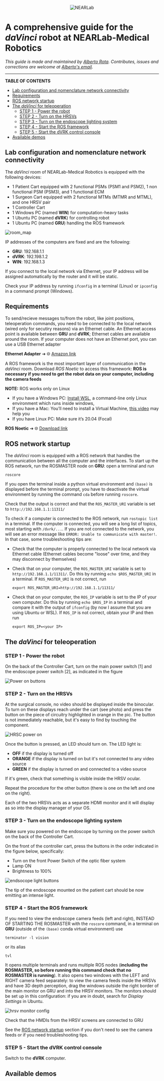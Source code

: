 <p align="center"> 
<a>
<picture>
  <source media="(prefers-color-scheme: dark)" srcset="images/banner_light.png">
  <img alt="NEARLab" src="images/banner_dark.png"> 
</picture>
</a> </p>

# A comprehensive guide for the *daVinci* robot at NEARLab-Medical Robotics
*This guide is made and maintained by [Alberto Rota](https://nearlab.polimi.it/medical/alberto-rota/). Contributes, issues and corrections are welcome at [Alberto's email](mailto:alberto1.rota@polimi.it).*
***

**TABLE OF CONTENTS**
- [Lab configuration and nomenclature network connectivity](#lab-configuration-and-nomenclature-network-connectivity)
- [Requirements](#requirements)
- [ROS network startup](#ros-network-startup)
- [The *daVinci* for teleoperation](#the-davinci-for-teleoperation)
  - [STEP 1 - Power the robot](#step-1---power-the-robot)
  - [STEP 2 - Turn on the HRSVs](#step-2---turn-on-the-hrsvs)
  - [STEP 3 - Turn on the endoscope lighting system](#step-3---turn-on-the-endoscope-lighting-system)
  - [STEP 4 - Start the ROS framework](#step-4---start-the-ros-framework)
  - [STEP 5 - Start the dVRK control console](#step-5---start-the-dvrk-control-console)
- [Available demos](#available-demos)

## Lab configuration and nomenclature network connectivity 
The *daVinci* room of NEARLab-Medical Robotics is equipped with the following devices:
- 1 Patient Cart equipped with 2 functional PSMs (PSM1 and PSM2), 1 non functional PSM (PSM3), and 1 functional ECM
- 1 Surgeon Cart equipped with 2 functional MTMs (MTMR and MTML), and one HRSV pair
- 1 Controller Cart
- 1 Windows PC (named **WIN**) for computation-heavy tasks
- 1 Ubuntu PC (named **dVRK**) for controlling robot
- 1 Ubuntu PC (named **GRU**) handling the ROS framework
  
![room_map](images/room_map.png)

IP addresses of the computers are fixed and are the following:
- **GRU**: 192.168.1.1
- **dVRK**: 192.198.1.2
- **WIN**: 192.168.1.3
  
If you connect to the local network via Ethernet, your IP address will be assigned automatically by the router and it will be static. 

Check your IP address by running `ifconfig` in a terminal (Linux) or `ipconfig` in a command prompt (Windows).  

## Requirements 

To send/recieve messages to/from the robot, like joint positions, teleoperation commands, you need to be connected to the local network (wired only for secutiry reasons) via an Ethernet cable. An Ethernet access point is available between **GRU** and **dVRK**; Ethernet cables are available around the room. If your computer does not have an Ethernet port, you can use a USB Ethernet adapter

 **Ethernet Adapter** ➔  🌐 [Amazon link](https://www.amazon.it/s?k=ethernet+usb+c&sprefix=ethern%2Caps%2C183&ref=nb_sb_ss_ts-doa-p_3_6)

A ROS framework is the most important layer of communication in the *daVinci* room. Download *ROS Noetic* to access this framework: **ROS is necessary if you need to get the robot data on your computer, including the camera feeds**

**NOTE:** ROS works only on Linux
* If you have a Windows PC: [Install WSL](https://learn.microsoft.com/en-us/windows/wsl/install), a command-line only Linux environment which runs inside windows, 
* If you have a Mac: You’ll need to install a Virtual Machine, [this video](https://www.youtube.com/watch?v=Hzji7w882OY) may help you 
* If you have Linux PC: Make sure it’s 20.04 (Focal)
  
**ROS Noetic** ➔ 🌐 [Download link](http://wiki.ros.org/noetic/Installation/Ubuntu)


## ROS network startup
The *daVinci* room is equipped with a ROS network that handles the communication between all the computer and the interfaces. 
To start up the ROS network, run the ROSMASTER node on **GRU**: open a terminal and run 
```
roscore
```

If you open the terminal inside a python virtual environment and `(base)` is displayed before the terminal prompt, you have to deactivate the virtual environment by running the command `cda` before running `roscore`.

Check that the output is correct and that the `ROS_MASTER_URI` variable is set to `http://192.168.1.1:11311/`

To check if a computer is connected to the ROS network, run `rostopic list` in a terminal. If the computer is connected, you will see a long list of topics, most starting with `/dvrk/...`. 
If you are not connected to the network, you will see an error message like `ERROR: Unable to communicate with master!`. In that case, some troubleshooting tips are:
- Check that the computer is properly connected to the local network via Ethernet cable (Ethernet cables become "loose" over time, and they may disconnect by themselves)
- Check that on your computer, the `ROS_MASTER_URI` variable is set to `http://192.168.1.1/11311/`. Do this by running `echo $ROS_MASTER_URI` in a terminal.
  If `ROS_MASTER_URI` is not correct, run 
  ```
  export ROS_MASTER_URI=http://192.168.1.1/11311/ 
  ```

- Check that on your computer, the `ROS_IP` variable is set to the IP of your own computer. Do this by running `echo $ROS_IP` in a terminal and compare it with the output of `ifconfig` (by now I assume that you are using Ubuntu or WSL). If `ROS_IP` is not correct, obtain your IP and then run 
  ```
  export ROS_IP=<your IP> 
  ```

## The *daVinci* for teleoperation

### STEP 1 - Power the robot
On the back of the Controller Cart, turn on the main power switch [1] and the endoscope power switch [2], as indicated in the figure

![Power on buttons](images/power_buttons.jpg) 

### STEP 2 - Turn on the HRSVs
At the surgical console, no video should be displayed inside the binocular. To turn on these displays reach under the cart (see photo) and press the button on the piece of circuitry highlighted in orange in the pic. The button is not immediately reachable, but it's easy to find by touching the component. 

![HRSC power on](images/hrsv_buttons.jpg)

Once the button is pressed, an LED should turn on.
The LED light is:
- **OFF** if the display is turned off
- **ORANGE** if the display is turned on but it's not connected to any video source
- **GREEN** if the display is turned on and connected to a video source
  
If it's green, check that something is visible inside the HRSV ocular.

Repeat the procedure for the other button (there is one on the left and one on the right).

Each of the two HRSVs acts as a separate HDMI monitor and it will display as so into the display manager of your OS.

### STEP 3 - Turn on the endoscope lighting system
Make sure you powered on the endoscope by turning on the power switch on the back of the Controller Cart.

On the front of the controller cart, press the buttons in the order indicated in the figure below, specifically:
- Turn on the front Power Switch of the optic fiber system
- Lamp ON
- Brightness to 100%

![endsocope light buttons]()

The tip of the endoscope mounted on the patient cart should be now emitting an intense light.

### STEP 4 - Start the ROS framework
If you need to view the endoscope camera feeds (left and right), INSTEAD OF STARTING THE ROSMASTER with the `roscore` command, in a terminal on **GRU** (outside of the `(base)` conda virtual environment) use
```
terminator -l vision
```
or its alias
```
tvl
```
It opens multiple terminals and runs multiple ROS nodes (**including the ROSMASTER, so before running this command check that no ROSMASTER is running**). It also opens two windows with the LEFT and RIGHT camera feed separately: to view the camera feeds inside the HRSVs and have 3D depth perception, drag the windows outside the right border of the main monitor on GRU and into the HRSV monitors. The monitors should be set up in this configuration: if you are in doubt, search for *Display Settings* in Ubuntu.

![hrsv monitor config](images/hrsv_monitor_config.png)

Check that the HMDIs from the HRSV screens are connected to GRU

See the [ROS network startup](#ros-network-startup) section if you don't need to see the camera feeds or if you need troubleshooting tips.

### STEP 5 - Start the dVRK control console
Switch to the **dVRK** computer.



## Available demos